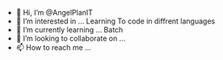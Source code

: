 - 👋 Hi, I’m @AngelPlanIT
- 👀 I’m interested in ... Learning To code in diffrent languages
- 🌱 I’m currently learning ... Batch
- 💞️ I’m looking to collaborate on ...
- 📫 How to reach me ...

<!---
AngelPlanIT/AngelPlanIT is a ✨ special ✨ repository because its `README.md` (this file) appears on your GitHub profile.
You can click the Preview link to take a look at your changes.
--->
